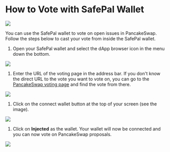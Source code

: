 # How to Vote with SafePal Wallet

![](../../.gitbook/assets/docs-masthead-8-.png)

You can use the SafePal wallet to vote on open issues in PancakeSwap. Follow the steps below to cast your vote from inside the SafePal wallet.

1. Open your SafePal wallet and select the dApp browser icon in the menu down the bottom.

![](../../.gitbook/assets/safepal-1.png)

1. Enter the URL of the voting page in the address bar. If you don't know the direct URL to the vote you want to vote on, you can go to the [PancakeSwap voting page](https://voting.pancakeswap.finance/) and find the vote from there.

![](../../.gitbook/assets/safepal-2.png)

1. Click on the connect wallet button at the top of your screen \(see the image\). 

![](../../.gitbook/assets/safepal-3.png)

1. Click on **Injected** as the wallet. Your wallet will now be connected and you can now vote on PancakeSwap proposals.

![](../../.gitbook/assets/safepal-4.png)

